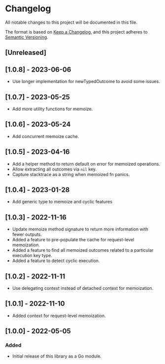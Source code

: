 # Changelog
All notable changes to this project will be documented in this file.

The format is based on [Keep a Changelog](https://keepachangelog.com/en/1.0.0/),
and this project adheres to [Semantic Versioning](https://semver.org/spec/v2.0.0.html).

## [Unreleased]

## [1.0.8] - 2023-06-06
- Use longer implementation for newTypedOutcome to avoid some issues.

## [1.0.7] - 2023-05-25
- Add more utility functions for memoize.

## [1.0.6] - 2023-05-24
- Add concurrent memoize cache.

## [1.0.5] - 2023-04-16
- Add a helper method to return default on error for memoized operations.
- Allow extracting all outcomes via `nil` key.
- Capture stacktrace as a string when memoized fn panics.

## [1.0.4] - 2023-01-28
- Add generic type to memoize and cyclic features

## [1.0.3] - 2022-11-16
- Update memoize method signature to return more information with fewer outputs.
- Added a feature to pre-populate the cache for request-level memoization.
- Added a feature to find all memoized outcomes related to a particular execution key type.
- Added a feature to detect cyclic execution.

## [1.0.2] - 2022-11-11
- Use delegating context instead of detached context for memoization.

## [1.0.1] - 2022-11-10
- Added context for request-level memoization.

## [1.0.0] - 2022-05-05
### Added
- Initial release of this library as a Go module.
